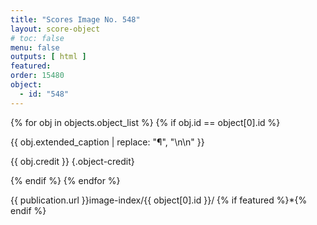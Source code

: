 ```yaml
---
title: "Scores Image No. 548"
layout: score-object
# toc: false
menu: false
outputs: [ html ]
featured: 
order: 15480
object:
  - id: "548"
---
```


{% for obj in objects.object_list %}
{% if obj.id == object[0].id %}

{{ obj.extended_caption | replace: "¶", "\n\n" }}

{{ obj.credit }} {.object-credit}

{% endif %}
{% endfor %}

<div class="object-credit object-url is-print-only">

{{ publication.url }}image-index/{{ object[0].id }}/ {% if featured %}*{% endif %}

</div>
